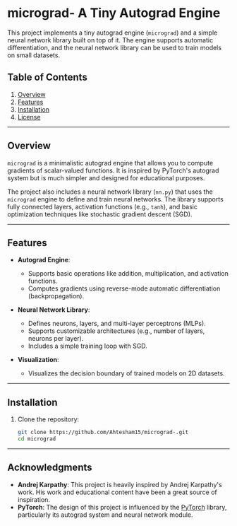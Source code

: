 # micrograd- A Tiny Autograd Engine
This project implements a tiny autograd engine (`micrograd`) and a simple neural network library built on top of it. The engine supports automatic differentiation, and the neural network library can be used to train models on small datasets.

## Table of Contents

1. [Overview](#overview)
2. [Features](#features)
3. [Installation](#installation)
4. [License](#license)
---

## Overview

`micrograd` is a minimalistic autograd engine that allows you to compute gradients of scalar-valued functions. It is inspired by PyTorch's autograd system but is much simpler and designed for educational purposes.

The project also includes a neural network library (`nn.py`) that uses the `micrograd` engine to define and train neural networks. The library supports fully connected layers, activation functions (e.g., `tanh`), and basic optimization techniques like stochastic gradient descent (SGD).

---
## Features

- **Autograd Engine**:
  - Supports basic operations like addition, multiplication, and activation functions.
  - Computes gradients using reverse-mode automatic differentiation (backpropagation).

- **Neural Network Library**:
  - Defines neurons, layers, and multi-layer perceptrons (MLPs).
  - Supports customizable architectures (e.g., number of layers, neurons per layer).
  - Includes a simple training loop with SGD.

- **Visualization**:
  - Visualizes the decision boundary of trained models on 2D datasets.
---
## Installation

1. Clone the repository:
   ```bash
   git clone https://github.com/Ahtesham15/micrograd-.git
   cd micrograd
---
## Acknowledgments

- **Andrej Karpathy**: This project is heavily inspired by Andrej Karpathy's work. His work and educational content have been a great source of inspiration.
- **PyTorch**: The design of this project is influenced by the [PyTorch](https://pytorch.org/) library, particularly its autograd system and neural network module.
